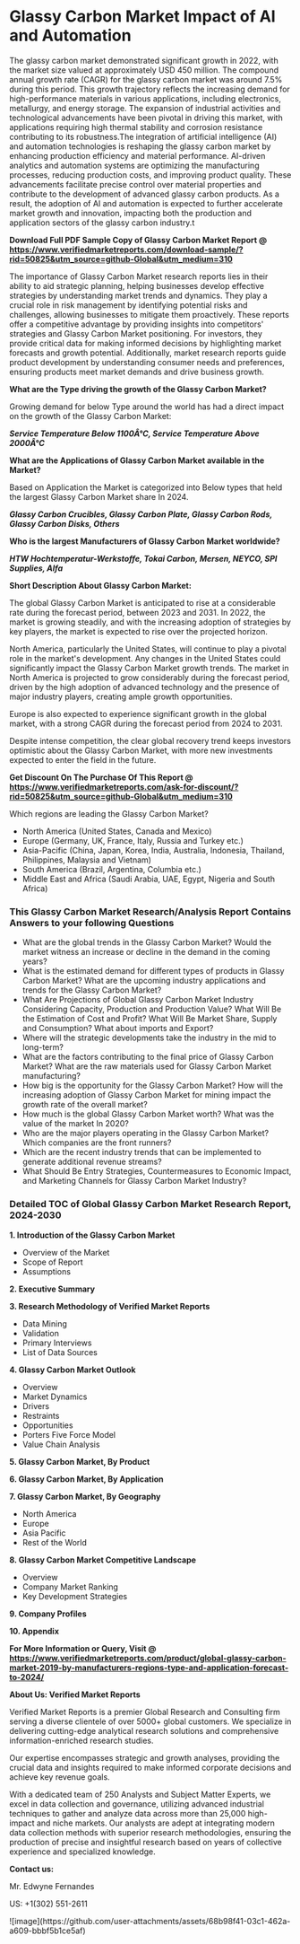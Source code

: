 <h1>Glassy Carbon Market Impact of AI and Automation</h1>The glassy carbon market demonstrated significant growth in 2022, with the market size valued at approximately USD 450 million. The compound annual growth rate (CAGR) for the glassy carbon market was around 7.5% during this period. This growth trajectory reflects the increasing demand for high-performance materials in various applications, including electronics, metallurgy, and energy storage. The expansion of industrial activities and technological advancements have been pivotal in driving this market, with applications requiring high thermal stability and corrosion resistance contributing to its robustness.The integration of artificial intelligence (AI) and automation technologies is reshaping the glassy carbon market by enhancing production efficiency and material performance. AI-driven analytics and automation systems are optimizing the manufacturing processes, reducing production costs, and improving product quality. These advancements facilitate precise control over material properties and contribute to the development of advanced glassy carbon products. As a result, the adoption of AI and automation is expected to further accelerate market growth and innovation, impacting both the production and application sectors of the glassy carbon industry.t</p><p id="" class=""><strong>Download Full PDF Sample Copy of Glassy Carbon Market Report @ <a href="https://www.verifiedmarketreports.com/download-sample/?rid=50825&utm_source=github-Global&utm_medium=310" target="_blank">https://www.verifiedmarketreports.com/download-sample/?rid=50825&utm_source=github-Global&utm_medium=310</a></strong></p><p>The importance of&nbsp;Glassy Carbon Market research reports lies in their ability to aid strategic planning, helping businesses develop effective strategies by understanding market trends and dynamics. They play a crucial role in risk management by identifying potential risks and challenges, allowing businesses to mitigate them proactively. These reports offer a competitive advantage by providing insights into competitors' strategies and Glassy Carbon Market positioning. For investors, they provide critical data for making informed decisions by highlighting market forecasts and growth potential. Additionally, market research reports guide product development by understanding consumer needs and preferences, ensuring products meet market demands and drive business growth.</p><p><strong>What are the&nbsp;Type driving the growth of the Glassy Carbon Market?</strong></p><p id="" class="">Growing demand for below Type around the world has had a direct impact on the growth of the Glassy Carbon Market:</p><em><strong>Service Temperature Below 1100Â°C, Service Temperature Above 2000Â°C</strong></em></p><strong>What are the&nbsp;Applications&nbsp;of Glassy Carbon Market available in the Market?</strong></p><p id="" class="">Based on Application the Market is categorized into Below types that held the largest Glassy Carbon Market share In 2024.</p><em><strong>Glassy Carbon Crucibles, Glassy Carbon Plate, Glassy Carbon Rods, Glassy Carbon Disks, Others</strong></em></p><strong>Who is the largest Manufacturers of Glassy Carbon Market worldwide?</strong></p><p><em><strong>HTW Hochtemperatur-Werkstoffe, Tokai Carbon, Mersen, NEYCO, SPI Supplies, Alfa</strong></em></p><p id="" class=""><strong>Short Description About Glassy Carbon Market:</strong></p><p>The global Glassy Carbon Market is anticipated to rise at a considerable rate during the forecast period, between 2023 and 2031. In 2022, the market is growing steadily, and with the increasing adoption of strategies by key players, the market is expected to rise over the projected horizon.</p><p>North America, particularly the United States, will continue to play a pivotal role in the market's development. Any changes in the United States could significantly impact the Glassy Carbon Market growth trends. The market in North America is projected to grow considerably during the forecast period, driven by the high adoption of advanced technology and the presence of major industry players, creating ample growth opportunities.</p><p>Europe is also expected to experience significant growth in the global market, with a strong CAGR during the forecast period from 2024 to 2031.</p><p>Despite intense competition, the clear global recovery trend keeps investors optimistic about the Glassy Carbon Market, with more new investments expected to enter the field in the future.</p><p id="" class=""><strong>Get Discount On The Purchase Of This Report @ <a href="https://www.verifiedmarketreports.com/ask-for-discount/?rid=50825&utm_source=github-Global&utm_medium=310" target="_blank">https://www.verifiedmarketreports.com/ask-for-discount/?rid=50825&utm_source=github-Global&utm_medium=310</a></strong></p>Which regions are leading the Glassy Carbon Market?</p><ul><li>North America (United States, Canada and Mexico)</li><li>Europe (Germany, UK, France, Italy, Russia and Turkey etc.)</li><li>Asia-Pacific (China, Japan, Korea, India, Australia, Indonesia, Thailand, Philippines, Malaysia and Vietnam)</li><li>South America (Brazil, Argentina, Columbia etc.)</li><li>Middle East and Africa (Saudi Arabia, UAE, Egypt, Nigeria and South Africa)</li></ul><h3 id="" class="">This Glassy Carbon Market Research/Analysis Report Contains Answers to your following Questions</h3><ul><li>What are the global trends in the Glassy Carbon Market? Would the market witness an increase or decline in the demand in the coming years?</li><li>What is the estimated demand for different types of products in Glassy Carbon Market? What are the upcoming industry applications and trends for the Glassy Carbon Market?</li><li>What Are Projections of Global Glassy Carbon Market Industry Considering Capacity, Production and Production Value? What Will Be the Estimation of Cost and Profit? What Will Be Market Share, Supply and Consumption? What about imports and Export?</li><li>Where will the strategic developments take the industry in the mid to long-term?</li><li>What are the factors contributing to the final price of Glassy Carbon Market? What are the raw materials used for Glassy Carbon Market manufacturing?</li><li>How big is the opportunity for the Glassy Carbon Market? How will the increasing adoption of Glassy Carbon Market for mining impact the growth rate of the overall market?</li><li>How much is the global Glassy Carbon Market worth? What was the value of the market In 2020?</li><li>Who are the major players operating in the Glassy Carbon Market? Which companies are the front runners?</li><li>Which are the recent industry trends that can be implemented to generate additional revenue streams?</li><li>What Should Be Entry Strategies, Countermeasures to Economic Impact, and Marketing Channels for Glassy Carbon Market Industry?</li></ul><h3 id="" class="">Detailed TOC of Global Glassy Carbon Market Research Report, 2024-2030</h3><p id="" class=""><strong>1. Introduction of the Glassy Carbon Market</strong></p><ul><li>Overview of the Market</li><li>Scope of Report</li><li>Assumptions</li></ul><p id="" class=""><strong>2. Executive Summary</strong></p><p id="" class=""><strong>3. Research Methodology of Verified Market Reports</strong></p><ul><li>Data Mining</li><li>Validation</li><li>Primary Interviews</li><li>List of Data Sources</li></ul><p id="" class=""><strong>4. Glassy Carbon Market Outlook</strong></p><ul><li>Overview</li><li>Market Dynamics</li><li>Drivers</li><li>Restraints</li><li>Opportunities</li><li>Porters Five Force Model</li><li>Value Chain Analysis</li></ul><p id="" class=""><strong>5. Glassy Carbon Market, By Product</strong></p><p id="" class=""><strong>6. Glassy Carbon Market, By Application</strong></p><p id="" class=""><strong>7. Glassy Carbon Market, By Geography</strong></p><ul><li>North America</li><li>Europe</li><li>Asia Pacific</li><li>Rest of the World</li></ul><p id="" class=""><strong>8. Glassy Carbon Market Competitive Landscape</strong></p><ul><li>Overview</li><li>Company Market Ranking</li><li>Key Development Strategies</li></ul><p id="" class=""><strong>9. Company Profiles</strong></p><p id="" class=""><strong>10. Appendix</strong></p><p id="" class=""><strong>For More Information or Query, Visit @ <a href="https://www.verifiedmarketreports.com/product/global-glassy-carbon-market-2019-by-manufacturers-regions-type-and-application-forecast-to-2024/" target="_blank">https://www.verifiedmarketreports.com/product/global-glassy-carbon-market-2019-by-manufacturers-regions-type-and-application-forecast-to-2024/</a></strong></p><p id="" class=""><strong>About Us: Verified Market Reports</strong></p><p id="" class="">Verified Market Reports is a premier Global Research and Consulting firm serving a diverse clientele of over 5000+ global customers. We specialize in delivering cutting-edge analytical research solutions and comprehensive information-enriched research studies.</p><p id="" class="">Our expertise encompasses strategic and growth analyses, providing the crucial data and insights required to make informed corporate decisions and achieve key revenue goals.</p><p id="" class="">With a dedicated team of 250 Analysts and Subject Matter Experts, we excel in data collection and governance, utilizing advanced industrial techniques to gather and analyze data across more than 25,000 high-impact and niche markets. Our analysts are adept at integrating modern data collection methods with superior research methodologies, ensuring the production of precise and insightful research based on years of collective experience and specialized knowledge.</p><p id="" class=""><strong>Contact us:</strong></p><p id="" class="">Mr. Edwyne Fernandes</p><p id="" class="">US: +1(302) 551-2611</p>
![image](https://github.com/user-attachments/assets/68b98f41-03c1-462a-a609-bbbf5b1ce5af)
